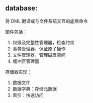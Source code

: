 ## database:

将 DML 翻译成与文件系统交互的底层命令

部件包括：
1. 权限及完整性管理器，检查约束
2. 事务管理器，保证原子操作
3. 文件管理器，管理磁盘空间
4. 缓冲区管理器

存储器实现：
1. 数据文件
2. 数据字典：存储元数据
3. 索引：快速访问

